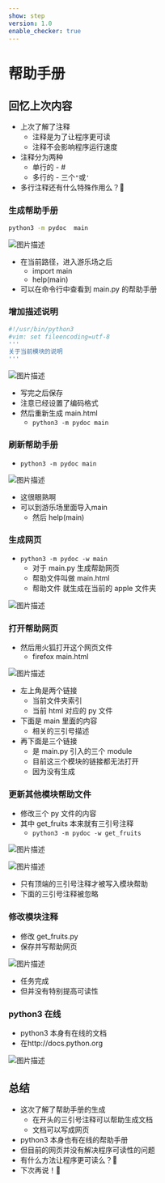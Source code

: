 ```yaml
---
show: step
version: 1.0
enable_checker: true
---
```


# 帮助手册

## 回忆上次内容

- 上次了解了注释
  - 注释是为了让程序更可读
  - 注释不会影响程序运行速度
- 注释分为两种
  - 单行的 - #
  - 多行的 - 三个`"`或`'`
- 多行注释还有什么特殊作用么？🤔

### 生成帮助手册

```bash
python3 -m pydoc  main
```

![图片描述](https://doc.shiyanlou.com/courses/uid1190679-20210816-1629096040358)

- 在当前路径，进入游乐场之后
	- import main
	- help(main)
- 可以在命令行中查看到 main.py 的帮助手册

### 增加描述说明

```bash
#!/usr/bin/python3
#vim: set fileencoding=utf-8
'''
关于当前模块的说明
'''
```

![图片描述](https://doc.shiyanlou.com/courses/uid1190679-20220214-1644828150094)

- 写完之后保存
- 注意已经设置了编码格式
- 然后重新生成 main.html
  - `python3 -m pydoc main`

### 刷新帮助手册

- `python3 -m pydoc main`

![图片描述](https://doc.shiyanlou.com/courses/uid1190679-20220214-1644828256864)

- 这很眼熟啊
- 可以到游乐场里面导入main
	- 然后 help(main)

### 生成网页

- `python3 -m pydoc -w main`
  - 对于 main.py 生成帮助网页
  - 帮助文件叫做 main.html
  - 帮助文件 就生成在当前的 apple 文件夹

![图片描述](https://doc.shiyanlou.com/courses/uid1190679-20220214-1644828471923)

### 打开帮助网页

- 然后用火狐打开这个网页文件
	- firefox main.html

![图片描述](https://doc.shiyanlou.com/courses/uid1190679-20220214-1644828505371)

- 左上角是两个链接
  - 当前文件夹索引
  - 当前 html 对应的 py 文件
- 下面是 main 里面的内容
  - 相关的三引号描述
- 再下面是三个链接
  - 是 main.py 引入的三个 module
  - 目前这三个模块的链接都无法打开
  - 因为没有生成

### 更新其他模块帮助文件

- 修改三个 py 文件的内容
- 其中 get_fruits 本来就有三引号注释
  - `python3 -m pydoc -w get_fruits`

![图片描述](https://doc.shiyanlou.com/courses/uid1190679-20220214-1644828689553)

![图片描述](https://doc.shiyanlou.com/courses/uid1190679-20210816-1629098034501)

- 只有顶端的三引号注释才被写入模块帮助
- 下面的三引号注释被忽略

### 修改模块注释

- 修改 get_fruits.py
- 保存并写帮助网页

![图片描述](https://doc.shiyanlou.com/courses/uid1190679-20210816-1629098243809)

- 任务完成
- 但并没有特别提高可读性

### python3 在线

- python3 本身有在线的文档
- 在http://docs.python.org

![图片描述](https://doc.shiyanlou.com/courses/uid1190679-20210816-1629098501853)

## 总结

- 这次了解了帮助手册的生成
  - 在开头的三引号注释可以帮助生成文档
  - 文档可以写成网页
- python3 本身也有在线的帮助手册
- 但目前的网页并没有解决程序可读性的问题
- 有什么方法让程序更可读么？🤔
- 下次再说！👋
